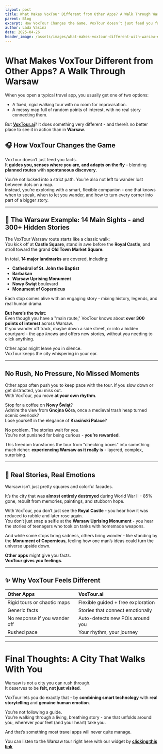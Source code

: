 ```yaml
---
layout: post
title: What Makes VoxTour Different from Other Apps? A Walk Through Warsaw
parent: Blog
excerpt: How VoxTour Changes the Game. VoxTour doesn’t just feed you facts. It guides you, senses where you are, and adapts on the fly - blending planned routes with spontaneous discovery.
author: Lada Vasina
date: 2025-04-26
header_image: /assets/images/what-makes-voxtour-different-with-warsaw-example.jpg
---
```

# What Makes VoxTour Different from Other Apps? A Walk Through Warsaw

When you open a typical travel app, you usually get one of two options:
- A fixed, rigid walking tour with no room for improvisation.
- A messy map full of random points of interest, with no real story connecting them.

But **[VoxTour.ai](https://voxtour.ai)**? It does something very different - and there’s no better place to see it in action than in **Warsaw**.

## 🎧 How VoxTour Changes the Game

VoxTour doesn’t just feed you facts.  
It **guides you, senses where you are, and adapts on the fly** - blending **planned routes** with **spontaneous discovery**.

You’re not locked into a strict path. You’re also not left to wander lost between dots on a map.  
Instead, you’re exploring with a smart, flexible companion - one that knows when to speak, when to let you wander, and how to turn every corner into part of a bigger story.

---

## 📍 The Warsaw Example: 14 Main Sights - and 300+ Hidden Stories

The VoxTour Warsaw route starts like a classic walk:  
You kick off at **Castle Square**, stand in awe before the **Royal Castle**, and stroll toward the grand **Old Town Market Square**.

In total, **14 major landmarks** are covered, including:
- **Cathedral of St. John the Baptist**
- **Barbakan**
- **Warsaw Uprising Monument**
- **Nowy Świąt** boulevard
- **Monument of Copernicus**

Each stop comes alive with an engaging story - mixing history, legends, and real human drama.

**But here’s the twist:**  
Even though you have a "main route," VoxTour knows about **over 300 points of interest** across Warsaw.  
If you wander off track, maybe down a side street, or into a hidden courtyard - the app *knows* and offers new stories, without you needing to click anything.

Other apps might leave you in silence.  
VoxTour keeps the city whispering in your ear.

---

## No Rush, No Pressure, No Missed Moments

Other apps often push you to keep pace with the tour. If you slow down or get distracted, you miss out.  
With VoxTour, you move **at your own rhythm**.

Stop for a coffee on **Nowy Świąt**?  
Admire the view from **Gnojna Góra**, once a medieval trash heap turned scenic overlook?  
Lose yourself in the elegance of **Krasiński Palace**?

No problem. The stories wait for you.  
You’re not punished for being curious - **you’re rewarded**.

This freedom transforms the tour from "checking boxes" into something much richer: **experiencing Warsaw as it really is** - layered, complex, surprising.

---

## 🌟 Real Stories, Real Emotions

Warsaw isn’t just pretty squares and colorful facades.

It’s the city that was **almost entirely destroyed** during World War II - 85% gone, rebuilt from memories, paintings, and stubborn hope.

With VoxTour, you don’t just see the **Royal Castle** - you hear how it was reduced to rubble and later rose again.  
You don’t just snap a selfie at the **Warsaw Uprising Monument** - you hear the stories of teenagers who took on tanks with homemade weapons.

And while some stops bring sadness, others bring wonder - like standing by the **Monument of Copernicus**, feeling how one man’s ideas could turn the universe upside down.

**Other apps** might give you facts.  
**VoxTour gives you feelings.**

---

## ✨ Why VoxTour Feels Different

| Other Apps | VoxTour.ai |
|:---|:---|
| Rigid tours or chaotic maps | Flexible guided + free exploration |
| Generic facts | Stories that connect emotionally |
| No response if you wander off | Auto-detects new POIs around you |
| Rushed pace | Your rhythm, your journey |

---

# Final Thoughts: A City That Walks With You

Warsaw is not a city you can rush through.  
It deserves to be **felt, not just visited**.

VoxTour lets you do exactly that - by **combining smart technology** with **real storytelling** and **genuine human emotion**.

You’re not following a guide.  
You’re walking through a living, breathing story - one that unfolds around you, wherever your feet (and your heart) take you.

And that’s something most travel apps will never quite manage. 

You can listen to the Warsaw tour right here with our widget by **[clicking this link](https://widget.voxtour.ai/?apiKey=96f5b69a-6f16-4b36-ae05-b85a7dd728a6&tourId=a7e8e723-7fc6-4efa-83e7-dd77c5f025d9&locale=en&fullScreen=true&fullScreenTriggerable=false)**

